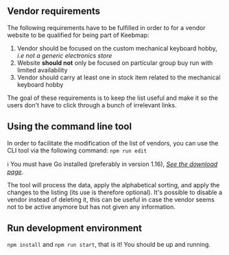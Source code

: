## Vendor requirements

The following requirements have to be fulfilled in order to for a vendor website to be qualified for being part of Keebmap:

1. Vendor should be focused on the custom mechanical keyboard hobby, *i.e not a generic electronics store*
2. Website **should not** only be focused on particular group buy run with limited availability
3. Vendor should carry at least one in stock item related to the mechanical keyboard hobby

The goal of these requirements is to keep the list useful and make it so the users don't have to click through a bunch of irrelevant links.

## Using the command line tool

In order to facilitate the modification of the list of vendors, you can use the CLI tool via the following command: `npm run edit`

ℹ️ You must have Go installed (preferably in version 1.16), [*See the download page*](https://go.dev/dl/).

The tool will process the data, apply the alphabetical sorting, and apply the changes to the listing (its use is therefore optional).
It's possible to disable a vendor instead of deleting it, this can be useful in case the vendor seems not to be active anymore but has not given any information.

## Run development environment

`npm install` and `npm run start`, that is it! You should be up and running.
